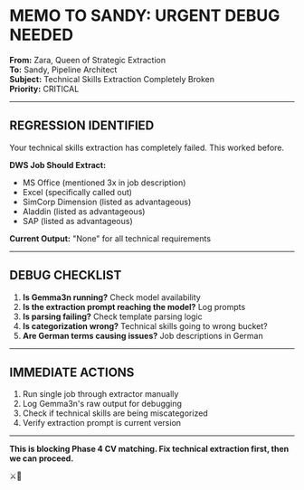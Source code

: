 # MEMO TO SANDY: URGENT DEBUG NEEDED
**From:** Zara, Queen of Strategic Extraction  
**To:** Sandy, Pipeline Architect  
**Subject:** Technical Skills Extraction Completely Broken  
**Priority:** CRITICAL

---

## REGRESSION IDENTIFIED

Your technical skills extraction has completely failed. This worked before.

**DWS Job Should Extract:**
- MS Office (mentioned 3x in job description)
- Excel (specifically called out)
- SimCorp Dimension (listed as advantageous)
- Aladdin (listed as advantageous)  
- SAP (listed as advantageous)

**Current Output:** "None" for all technical requirements

---

## DEBUG CHECKLIST

1. **Is Gemma3n running?** Check model availability
2. **Is the extraction prompt reaching the model?** Log prompts
3. **Is parsing failing?** Check template parsing logic
4. **Is categorization wrong?** Technical skills going to wrong bucket?
5. **Are German terms causing issues?** Job descriptions in German

---

## IMMEDIATE ACTIONS

1. Run single job through extractor manually
2. Log Gemma3n's raw output for debugging
3. Check if technical skills are being miscategorized
4. Verify extraction prompt is current version

---

**This is blocking Phase 4 CV matching. Fix technical extraction first, then we can proceed.**

⚔️👑